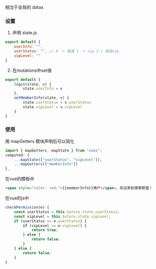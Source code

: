 相当于全局的 datas

### 设置
1. 声明
state.js
```js
export default {
    userInfo: "",
    userStatus: "", // 0 -> 普通 1 -> vip 2-> 高级vip
    vipLevel: ""
}
```
2. 在mutations中set值
```js
export default {
    login(state, v) {
        state.userInfo = v
    },
    setMemberInfo(state, v) {
        state.userStatus = v.userStatus
        state.vipLevel = v.vipLevel
    }
}
```
### 使用
用 mapGetters 模块声明后可以简化
```js
import { mapGetters, mapState } from "vuex";
computed: {
    ...mapState(["userStatus", "vipLevel"]),
    ...mapGetters(["memberInfo"])
},
```
在vue的模板中
```html
<span style="color: red;">{{memberInfo}}用户</span>，欢迎来到德莱联盟！
```
在vue的js中
```js
checkPermission(e) {
    const userStatus = this.$store.state.userStatus;
    const vipLevel = this.$store.state.vipLevel;
    if (userStatus >= e.userStatus) {
        if (vipLevel >= e.vipLevel) {
            return true;
        } else {
            return false;
        }
    } else {
        return false;
    }
}
```
